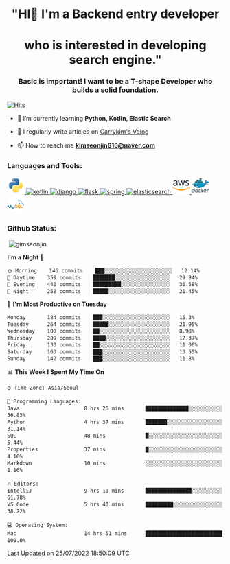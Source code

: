 <h1 align="center">"HI👋 I'm a Backend entry developer </h1>
<h1 align="center"> who is interested in developing search engine."</h1>
<h3 align="center">Basic is important! I want to be a T-shape Developer who builds a solid foundation.</h3>

[![Hits](https://hits.seeyoufarm.com/api/count/incr/badge.svg?url=https%3A%2F%2Fgithub.com%2Fgimseonjin&count_bg=%2318BFE5&title_bg=%23555555&icon=ko-fi.svg&icon_color=%23E7E7E7&title=hits&edge_flat=false)](https://hits.seeyoufarm.com)

- 🌱 I’m currently learning **Python, Kotlin, Elastic Search**

- 📝 I regularly write articles on [Carrykim's Velog](https://velog.io/@carrykim)

- 📫 How to reach me **kimseonjin616@naver.com**


<h3 align="left">Languages and Tools:</h3>
<p align="left"> 
 <a href="https://www.python.org" target="_blank" rel="noreferrer"> 
  <img src="https://raw.githubusercontent.com/devicons/devicon/master/icons/python/python-original.svg" alt="python" width="8%" height="8%"/> 
 </a> <a href="https://kotlinlang.org" target="_blank" rel="noreferrer"> <img src="https://www.vectorlogo.zone/logos/kotlinlang/kotlinlang-icon.svg" alt="kotlin" width="8%" height="8%"/> </a>   <a href="https://www.djangoproject.com/" target="_blank" rel="noreferrer"> <img src="https://cdn.worldvectorlogo.com/logos/django.svg" alt="django" width="6%" height="5%"/> </a>
 <a href="https://flask.palletsprojects.com/" target="_blank" rel="noreferrer"> <img src="https://www.vectorlogo.zone/logos/pocoo_flask/pocoo_flask-icon.svg" alt="flask" width="8%" height="8%"/> </a> <a href="https://spring.io/" target="_blank" rel="noreferrer"> <img src="https://www.vectorlogo.zone/logos/springio/springio-icon.svg" alt="spring" width="8%" height="8%"/> </a> <a href="https://www.elastic.co" target="_blank" rel="noreferrer"> <img src="https://www.vectorlogo.zone/logos/elastic/elastic-icon.svg" alt="elasticsearch" width="8%" height="8%"/> </a> <a href="https://aws.amazon.com" target="_blank" rel="noreferrer"> <img src="https://raw.githubusercontent.com/devicons/devicon/master/icons/amazonwebservices/amazonwebservices-original-wordmark.svg" alt="aws" width="8%" height="8%"/> </a> <a href="https://www.docker.com/" target="_blank" rel="noreferrer"> <img src="https://raw.githubusercontent.com/devicons/devicon/master/icons/docker/docker-original-wordmark.svg" alt="docker" width="8%" height="8%"/> </a>   
<a href="https://www.mysql.com/" target="_blank" rel="noreferrer"><img src="https://raw.githubusercontent.com/devicons/devicon/master/icons/mysql/mysql-original-wordmark.svg" alt="mysql" width="8%" height="8%"/> </a> </p>


<h3 align="left">Github Status:</h3>
<p align="left">
 <p>&nbsp;<img align="center" src="https://github-readme-stats.vercel.app/api?username=gimseonjin&show_icons=true&locale=en" alt="gimseonjin" /></p>
</p>


<!--START_SECTION:waka-->
**I'm a Night 🦉** 

```text
🌞 Morning    146 commits    ███░░░░░░░░░░░░░░░░░░░░░░   12.14% 
🌆 Daytime    359 commits    ███████░░░░░░░░░░░░░░░░░░   29.84% 
🌃 Evening    440 commits    █████████░░░░░░░░░░░░░░░░   36.58% 
🌙 Night      258 commits    █████░░░░░░░░░░░░░░░░░░░░   21.45%

```
📅 **I'm Most Productive on Tuesday** 

```text
Monday       184 commits    ███░░░░░░░░░░░░░░░░░░░░░░   15.3% 
Tuesday      264 commits    █████░░░░░░░░░░░░░░░░░░░░   21.95% 
Wednesday    108 commits    ██░░░░░░░░░░░░░░░░░░░░░░░   8.98% 
Thursday     209 commits    ████░░░░░░░░░░░░░░░░░░░░░   17.37% 
Friday       133 commits    ██░░░░░░░░░░░░░░░░░░░░░░░   11.06% 
Saturday     163 commits    ███░░░░░░░░░░░░░░░░░░░░░░   13.55% 
Sunday       142 commits    ███░░░░░░░░░░░░░░░░░░░░░░   11.8%

```


📊 **This Week I Spent My Time On** 

```text
⌚︎ Time Zone: Asia/Seoul

💬 Programming Languages: 
Java                     8 hrs 26 mins       ██████████████░░░░░░░░░░░   56.83% 
Python                   4 hrs 37 mins       ███████░░░░░░░░░░░░░░░░░░   31.14% 
SQL                      48 mins             █░░░░░░░░░░░░░░░░░░░░░░░░   5.44% 
Properties               37 mins             █░░░░░░░░░░░░░░░░░░░░░░░░   4.16% 
Markdown                 10 mins             ░░░░░░░░░░░░░░░░░░░░░░░░░   1.16%

🔥 Editors: 
IntelliJ                 9 hrs 10 mins       ███████████████░░░░░░░░░░   61.78% 
VS Code                  5 hrs 40 mins       █████████░░░░░░░░░░░░░░░░   38.22%

💻 Operating System: 
Mac                      14 hrs 51 mins      █████████████████████████   100.0%

```


 Last Updated on 25/07/2022 18:50:09 UTC
<!--END_SECTION:waka-->
